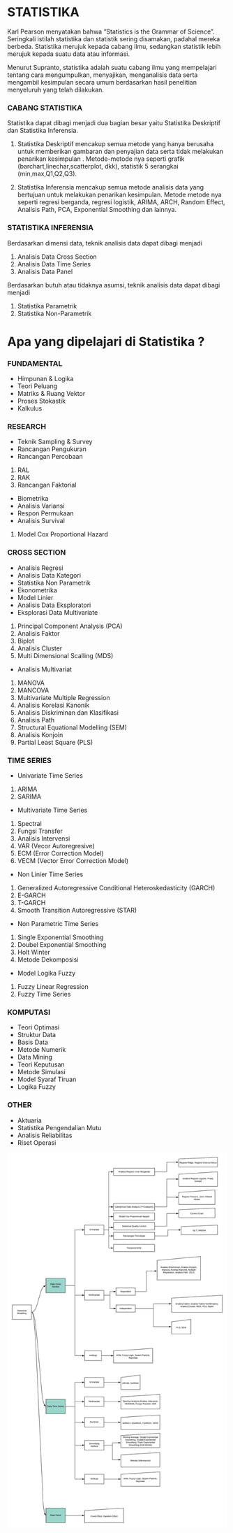 # STATISTIKA

Karl Pearson menyatakan bahwa “Statistics is the Grammar of Science”. Seringkali istilah statistika dan statistik sering disamakan, padahal mereka berbeda. Statistika merujuk kepada cabang ilmu, sedangkan statistik lebih merujuk kepada suatu data atau informasi.

Menurut Supranto, statistika adalah suatu cabang ilmu yang mempelajari tentang cara mengumpulkan, menyajikan, menganalisis data serta mengambil kesimpulan secara umum berdasarkan hasil penelitian menyeluruh yang telah dilakukan.

### CABANG STATISTIKA

Statistika dapat dibagi menjadi dua bagian besar yaitu Statistika Deskriptif dan Statistika Inferensia. 
1. Statistika Deskriptif mencakup semua metode yang hanya berusaha untuk memberikan gambaran dan penyajian data serta tidak melakukan penarikan kesimpulan . Metode-metode nya seperti grafik (barchart,linechar,scatterplot, dkk), statistik 5 serangkai (min,max,Q1,Q2,Q3).

2. Statistika Inferensia mencakup semua metode analisis data yang bertujuan untuk melakukan penarikan kesimpulan. Metode metode nya seperti regresi berganda, regresi logistik, ARIMA, ARCH, Random Effect, Analisis Path, PCA, Exponential Smoothing dan lainnya.
 

### STATISTIKA INFERENSIA
Berdasarkan dimensi data, teknik analisis data dapat dibagi menjadi
1. Analisis Data Cross Section
2. Analisis Data Time Series
3. Analisis Data Panel

Berdasarkan butuh atau tidaknya asumsi, teknik analisis data dapat dibagi menjadi
1. Statistika Parametrik
2. Statistika Non-Parametrik

# Apa yang dipelajari di Statistika ?

### FUNDAMENTAL
- Himpunan & Logika
- Teori Peluang
- Matriks & Ruang Vektor
- Proses Stokastik
- Kalkulus

### RESEARCH
- Teknik Sampling & Survey
- Rancangan Pengukuran
- Rancangan Percobaan
1. RAL
2. RAK
3. Rancangan Faktorial
- Biometrika
- Analisis Variansi
- Respon Permukaan
- Analisis Survival
1. Model Cox Proportional Hazard

### CROSS SECTION
- Analisis Regresi
- Analisis Data Kategori
- Statistika Non Parametrik
- Ekonometrika
- Model Linier
- Analisis Data Eksploratori
- Eksplorasi Data Multivariate
1. Principal Component Analysis (PCA)
2. Analisis Faktor
3. Biplot
4. Analisis Cluster
5. Multi Dimensional Scalling (MDS)
- Analisis Multivariat
1. MANOVA
2. MANCOVA
3. Multivariate Multiple Regression
4. Analisis Korelasi Kanonik
5. Analisis Diskriminan dan Klasifikasi
6. Analisis Path
7. Structural Equational Modelling (SEM)
8. Analisis Konjoin
9. Partial Least Square (PLS)

### TIME SERIES
- Univariate Time Series
1. ARIMA
2. SARIMA 
- Multivariate Time Series
1. Spectral
2. Fungsi Transfer
3. Analisis Intervensi
4. VAR (Vecor Autoregresive)
5. ECM (Error Correction Model)
6. VECM (Vector Error Correction Model)
- Non Linier Time Series
1. Generalized Autoregressive Conditional Heteroskedasticity (GARCH)
2. E-GARCH
3. T-GARCH
4. Smooth Transition Autoregressive (STAR)
- Non Parametric Time Series
1. Single Exponential Smoothing
2. Doubel Exponential Smoothing
3. Holt Winter
4. Metode Dekomposisi
- Model Logika Fuzzy
1. Fuzzy Linear Regression
2. Fuzzy Time Series

### KOMPUTASI
- Teori Optimasi
- Struktur Data
- Basis Data
- Metode Numerik
- Data Mining
- Teori Keputusan
- Metode Simulasi
- Model Syaraf Tiruan
- Logika Fuzzy

### OTHER
- Aktuaria
- Statistika Pengendalian Mutu
- Analisis Reliabilitas
- Riset Operasi

![](images/StatisticalMethod.png)
